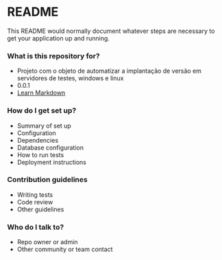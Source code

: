 # README #

This README would normally document whatever steps are necessary to get your application up and running.

### What is this repository for? ###

* Projeto com o objeto de automatizar a implantação de versão em servidores de testes, windows e linux
* 0.0.1
* [Learn Markdown](https://bitbucket.org/tutorials/markdowndemo)

### How do I get set up? ###

* Summary of set up
* Configuration
* Dependencies
* Database configuration
* How to run tests
* Deployment instructions

### Contribution guidelines ###

* Writing tests
* Code review
* Other guidelines

### Who do I talk to? ###

* Repo owner or admin
* Other community or team contact